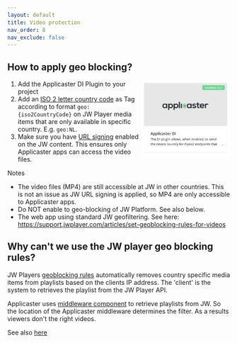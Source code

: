 ```yaml
---
layout: default
title: Video protection
nav_order: 8
nav_exclude: false
---
```


## How to apply geo blocking?
<img align="right" src="./img/applicaster-di-plugin.png" width="200">

1. Add the Applicaster DI Plugin to your project
1. Add an [ISO 2 letter country code]() as Tag according to format `geo:{iso2CountryCode}` on JW Player media items that are only available in specific country. E.g. `geo:NL`.
1. Make sure you have [URL signing](https://support.jwplayer.com/articles/how-to-enable-url-token-signing) enabled on the JW content. This ensures only Applicaster apps can access the video files. 

Notes
- The video files (MP4) are still accessible at JW in other countries. This is not an issue as  JW URL signing is applied, so MP4 are only accessible to Applicaster apps.
- Do NOT enable to geo-blocking of JW Platform. See also below. 
- The web app using standard JW geofiltering. See here: https://support.jwplayer.com/articles/set-geoblocking-rules-for-videos  

## Why can't we use the JW player geo blocking rules?
JW Players [geoblocking rules](https://support.jwplayer.com/articles/set-geoblocking-rules-for-videos) automatically removes country specific media items from playlists based on the clients IP address. The 'client' is the system to retrieves the playlist from the JW Player API. 

Applicaster uses [middleware component](https://jwplayer.github.io/applicaster-docs/concepts/content-delivery.html) to retrieve playlists from JW.  So the location of the Applicaster middleware determines the filter. As a results viewers don't the right videos. 

See also [here](https://docs.applicaster.com/integrations/jw-endpoints/#appendix-2---geo-blocking)
